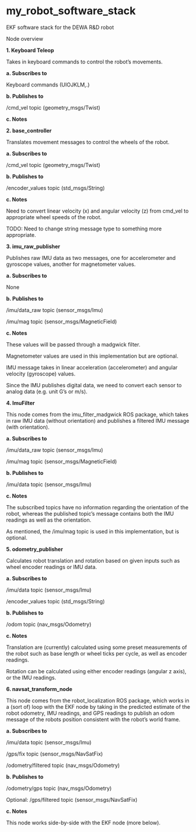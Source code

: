 # my_robot_software_stack
 EKF software stack for the DEWA R&D robot
 
Node overview

**1.	Keyboard Teleop**

Takes in keyboard commands to control the robot’s movements.
 
**a.	Subscribes to**

  Keyboard commands (UIOJKLM,.) 

**b.	Publishes to**

  /cmd_vel topic (geometry_msgs/Twist)
  
**c.	Notes**

**2.	base_controller**

Translates movement messages to control the wheels of the robot.

**a.	Subscribes to**

  /cmd_vel topic (geometry_msgs/Twist)
  
  **b.	Publishes to**
  
  /encoder_values topic (std_msgs/String)

  **c.	Notes**

  Need to convert linear velocity (x) and angular velocity (z) from cmd_vel to appropriate wheel speeds of the robot.

  TODO: Need to change string message type to something more appropriate.

  **3.	imu_raw_publisher**
  
Publishes raw IMU data as two messages, one for accelerometer and gyroscope values, another for magnetometer values.

**a.	Subscribes to**

None

**b.	Publishes to**

/imu/data_raw topic (sensor_msgs/Imu)

/imu/mag topic (sensor_msgs/MagneticField)

**c.	Notes**

These values will be passed through a madgwick filter. 

Magnetometer values are used in this implementation but are optional.

IMU message takes in linear acceleration (accelerometer) and angular velocity (gyroscope) values.

Since the IMU publishes digital data, we need to convert each sensor to analog data (e.g. unit G’s or m/s).

**4.	ImuFilter**

This node comes from the imu_filter_madgwick ROS package, which takes in raw IMU data (without orientation) and publishes a filtered IMU message (with orientation).

**a.	Subscribes to**

/imu/data_raw topic (sensor_msgs/Imu)

/imu/mag topic (sensor_msgs/MagneticField)

**b.	Publishes to**

/imu/data topic (sensor_msgs/Imu)

**c.	Notes**

The subscribed topics have no information regarding the orientation of the robot, whereas the published topic’s message contains both the IMU readings as well as the orientation.

As mentioned, the /imu/mag topic is used in this implementation, but is optional.

**5.	odometry_publisher**

Calculates robot translation and rotation based on given inputs such as wheel encoder readings or IMU data.

**a.	Subscribes to**

/imu/data topic (sensor_msgs/Imu)

/encoder_values topic (std_msgs/String)

**b.	Publishes to**

/odom topic (nav_msgs/Odometry)

**c.	Notes**

Translation are (currently) calculated using some preset measurements of the robot such as base length or wheel ticks per cycle, as well as encoder readings.

Rotation can be calculated using either encoder readings (angular z axis), or the IMU readings.

**6.	navsat_transform_node**

This node comes from the robot_localization ROS package, which works in a (sort of) loop with the EKF node by taking in the predicted estimate of the robot odometry, IMU readings, and GPS readings to publish an odom message of the robots position consistent with the robot’s world frame.

**a.	Subscribes to**

/imu/data topic (sensor_msgs/Imu)

/gps/fix topic (sensor_msgs/NavSatFix)

/odometry/filtered topic (nav_msgs/Odometry)

**b.	Publishes to**

/odometry/gps topic (nav_msgs/Odometry)

Optional: /gps/filtered topic (sensor_msgs/NavSatFix)

**c.	Notes**

This node works side-by-side with the EKF node (more below).

